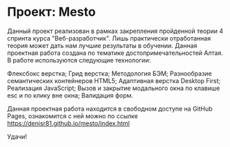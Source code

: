 # Проект: Mesto

Данный проект реализован в рамках закрепления пройденной теории 4 спринта курса "Веб-разработчик". Лишь практически отработанная теория может дать нам лучшие результаты в обучении. Данная проектная работа создана по тематике достопримечательностей Алтая. В работе используются следующие технологии:

Флексбокс верстка;
Грид верстка;
Методология БЭМ;
Разнообразие семантических контейнеров HTML5;
Адаптивная верстка Desktop First;
Реализация JavaScript;
Вызов и закрытие модального окна по клавише esc и по клику вне окна;
Валидация форм.


Данная проектная работа находится в свободном доступе на GitHub Pages, ознакомится с ней можно по ссылке https://denisr81.github.io/mesto/index.html

Удачи!
